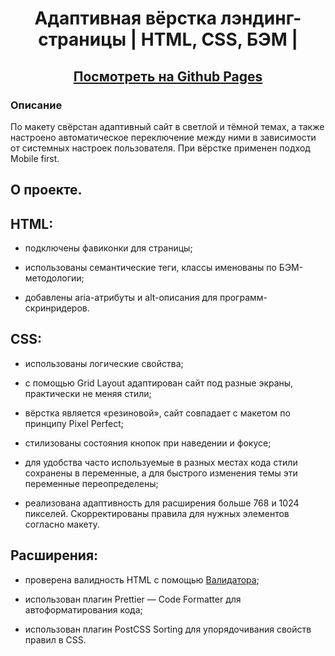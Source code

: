 <h1 align="center">Адаптивная вёрстка лэндинг-страницы | HTML, CSS, БЭМ |</h1>

<h2 align="center"><a  href="https://nadezhdamartin.github.io/slozhno-sosredotochitsya-fd/">Посмотреть на Github Pages</a></h2>


### Описание

По макету свёрстан адаптивный сайт в светлой и тёмной темах, а также настроено автоматическое переключение между ними в зависимости от системных настроек пользователя. При вёрстке применен подход Mobile first.

## О проекте.

## HTML:

- подключены фавиконки для страницы;

- использованы семантические теги, классы именованы по БЭМ-методологии;

- добавлены aria-атрибуты и alt-описания для программ-скринридеров.

## CSS:

- использованы логические свойства;

- c помощью Grid Layout адаптирован сайт под разные экраны, практически не меняя стили;

- вёрстка является «резиновой», сайт совпадает с макетом по принципу Pixel Perfect;

- стилизованы состояния кнопок при наведении и фокусе;

- для удобства часто используемые в разных местах кода стили сохранены в переменные, а для быстрого изменения темы эти переменные переопределены;

- реализована адаптивность для расширения больше 768 и 1024 пикселей. Скорректированы правила для нужных элементов согласно макету.

## Расширения:

- проверена валидность HTML с помощью [Валидатора](https://validator.w3.org/nu/);

- использован плагин Prettier — Code Formatter для автоформатирования кода;

- использован плагин PostCSS Sorting для упорядочивания свойств правил в CSS.
